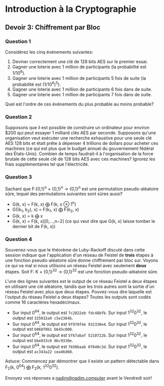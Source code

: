 # Introduction à la Cryptographie
## Devoir 3: Chiffrement par Bloc

### Question 1
Considérez les cinq événements suivantes:

1. Deviner correctement une clé de 128 bits AES sur le premier essai.  
1. Gagner une loterie avec 1 million de participants (la probabilité est 1/10<sup>6</sup>).  
1. Gagner une loterie avec 1 million de participants 5 fois de suite (la probabilité est (1/10<sup>6</sup>)<sup>5</sup>).  
1. Gagner une loterie avec 1 million de participants 6 fois dans de suite.  
1. Gagner une loterie avec 1 million de participants 7 fois dans de suite.  

Quel est l'ordre de ces événements du plus probable au moins probable?

### Question 2
Supposons que il est possible de construire un ordinateur pour environ $200 qui peut essayer 1 milliard clés AES par seconde. Supposons qu'une organisation veut exécuter une recherche exhaustive pour une seule clé AES 128 bits et était prête à dépenser 4 trillions de dollars pour acheter ces machines (ce qui est plus que le budget annuel du gouvernement fédéral des États-Unis). Combien de temps faudrait-il à l'organisation de la force brutale de cette seule clé de 128 bits AES avec ces machines? Ignorez les frais supplémentaires tel que l'électricité.

### Question 3
Sachant que F:{0,1}<sup>n</sup> × {0,1}<sup>n</sup> → {0,1}<sup>n</sup> est une permutation pseudo-aléatoire sûre, lequel des permutations suivantes sont sûres aussi?
* G(k, x) = F(k, x) ⨁ F(k, x ⊕ 1<sup>n</sup>)
* G((k<sub>1</sub>, k<sub>2</sub>), x) = F(k<sub>1</sub>, x) ⨁ F(k<sub>2</sub>, x)
* G(k, x) = k ⨁ x
* G(k, x) = F(k, x)[0,…,n−2] (ce qui veut dire que G(k, x) laisse tomber le dernier bit de F(k, x))

### Question 4
Souvenez-vous que le théorème de Luby-Rackoff discuté dans cette session indique que l'application d'un réseau de Feistel de **trois** étapes à une fonction pseudo-aléatoire sûre donne chiffrement par bloc sur. Voyons ce qui va mal si nous utilisons un réseau Feistel avec seulement **deux** étapes. Soit F: K × {0,1}<sup>32</sup> → {0,1}<sup>32</sup> est une fonction pseudo-aléatoire sûre.

L'une des lignes suivantes est le output de ce réseau Feistel a deux étapes en utilisant une clé aléatoire, tandis que les trois autres sont la sortie d'un réseau Feistel avec plus que deux étapes. Pouvez-vous dire laquelle est l'output du réseau Feistel a deux étapes? Toutes les outputs sont codés comme 16 caractères hexadécimaux.

* Sur input 0<sup>64</sup>, le output est `7c2822eb fdc48bfb`. Sur input 1<sup>32</sup>0<sup>32</sup>, le output est `325032a9 c5e2364b`.
* Sur input 0<sup>64</sup>, le output est `9f970f4e 932330e4`. Sur input 1<sup>32</sup>0<sup>32</sup>, le output est `6068f0b1 b645c008`.
* Sur input 0<sup>64</sup>, le output est `5f67abaf 5210722b`. Sur input 1<sup>32</sup>0<sup>32</sup>, le output est `bbe033c0 0bc9330e`.
* Sur input 0<sup>64</sup>, le output est `7b50baab 07640c3d`. Sur input 1<sup>32</sup>0<sup>32</sup>, le output est `ac343a22 cea46d60`.

Astuce: Commencez par démontrer que il existe un pattern détectable dans F<sub>2</sub>(k, 0<sup>64</sup>) ⨁ F<sub>2</sub>(k, 1<sup>32</sup>0<sup>32</sup>).

Envoyez vos réponses a nadim@nadim.computer avant le Vendredi soir!

